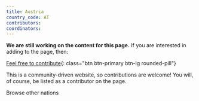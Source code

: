 ```yaml
---
title: Austria
country_code: AT
contributors: 
coordinators: 
---
```


**We are still working on the content for this page.** If you are interested in adding to the page, then:

[Feel free to contribute](how_to_contribute){: class="btn btn-primary btn-lg rounded-pill"}

This is a community-driven website, so contributions are welcome! You will, of course, be listed as a contributor on the page.

<a onclick="window.history.back()" class="btn btn-primary btn-lg rounded-pill">Browse other nations</a>

